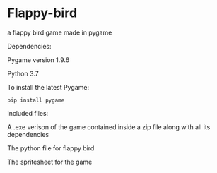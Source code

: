 # Flappy-bird
a flappy bird game made in pygame

Dependencies:

  Pygame version 1.9.6
  
  Python 3.7
  
  To install the latest Pygame:
  
    pip install pygame

included files:

  A .exe verison of the game contained inside a zip file along with all its dependencies
  
  The python file for flappy bird
  
  The spritesheet for the game 
